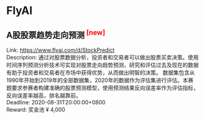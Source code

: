 # FlyAI



## A股股票趋势走向预测 <sup style="color:red">[new]<sup>  

Link: https://www.flyai.com/d/StockPredict  
Description: 通过对股票数据分析，投资者和交易者可以做出股票买卖决策。使用时间序列预测分析技术可实现对股票走向趋势预测，研究和评估过去及现在的数据有助于投资者和交易者在市场中获得优势，从而做出明智的决策。 
数据集包含从1990年开始到2019年的全部数据集，2020年的数据作为评估集进行评估。本赛题要求参赛者构建准确的股票预测模型，使用预测结果反向误差率作为评估指标，反向误差率越高，排名越靠前。  
Deadline: 2020-08-31T20:00:00+0800  
Reward: 奖金池 ¥ 4,000  

